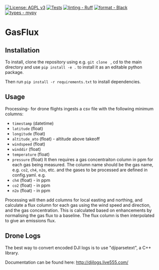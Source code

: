 
[![License: AGPL v3](https://img.shields.io/badge/License-AGPL%20v3-blue.svg)](https://www.gnu.org/licenses/agpl-3.0)
[![Tests](https://github.com/gasflux/gasflux/workflows/Tests%20and%20Checks/badge.svg)](https://github.com/gasflux/gasflux/actions?query=workflow%3A%22Tests+and+Checks%22)
[![linting - Ruff](https://img.shields.io/endpoint?url=https://raw.githubusercontent.com/charliermarsh/ruff/main/assets/badge/v0.json)](https://github.com/charliermarsh/ruff)
[![format - Black](https://img.shields.io/badge/format-black-000000.svg)](https://github.com/psf/black)
[![types - mypy](https://img.shields.io/badge/types-mypy-blue.svg)](https://github.com/python/mypy)

# GasFlux

## Installation

To install, clone the repository using e.g. `git clone ` , cd to the main directory and use  `pip install -e .` to install it as an editable python package.

Then run `pip install -r requirements.txt` to install dependencies.

## Usage
Processing- for drone flights  ingests a csv file with the following minimum columns:
- `timestamp` (datetime)
- `latitude` (float)
- `longitude` (float)
- `altitude_ato` (float) - altitude above takeoff
- `windspeed` (float)
- `winddir` (float)
- `temperature` (float)
- `pressure` (float)
It then requires a gas concentraiton column in ppm for each gas being measured. The column name should be the gas name, e.g. `co2`, `ch4`, `n2o`, etc. and the gases to be processed are defined in config.yaml. e.g.
- `ch4` (float) - in ppm
- `co2` (float) - in ppm
- `n2o` (float) - in ppm

Processing will then add columns for local easting and northing, and calculate a flux column for each gas using the wind speed and direction, and the gas concentration. This is calculated based on enhancements by normalising the gas flux to a baseline. The flux column is then interpolated to give an emissions flux.

## Drone Logs

The best way to convert encoded DJI logs is to use "djiparsetext", a C++ library.

Documentation can be found here: http://djilogs.live555.com/


